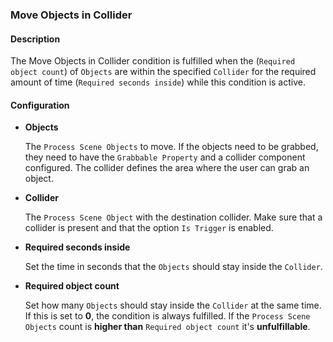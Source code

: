 ### Move Objects in Collider

#### Description

The Move Objects in Collider condition is fulfilled when the (`Required object count`) of `Objects` are within the specified `Collider` for the required amount of time (`Required seconds inside`) while this condition is active.
#### Configuration

- **Objects**

    The `Process Scene Objects` to move. If the objects need to be grabbed, they need to have the `Grabbable Property` and a collider component configured. The collider defines the area where the user can grab an object.

- **Collider**

    The `Process Scene Object` with the destination collider. Make sure that a collider is present and that the option `Is Trigger` is enabled.

- **Required seconds inside**

    Set the time in seconds that the `Objects` should stay inside the `Collider`.

- **Required object count**

    Set how many `Objects` should stay inside the `Collider` at the same time. If this is set to **0**, the condition is always fulfilled. If the `Process Scene Objects` count is **higher than** `Required object count` it's **unfulfillable**.